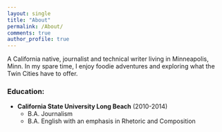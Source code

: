 ```yaml
---
layout: single
title: "About"
permalink: /About/
comments: true
author_profile: true
---
```



A California native, journalist and technical writer living in Minneapolis, Minn. In my spare time, I enjoy foodie adventures and exploring what the Twin Cities have to offer.


### Education:
- **California State University Long Beach** (2010-2014)
  - B.A. Journalism
  - B.A. English with an emphasis in Rhetoric and Composition
